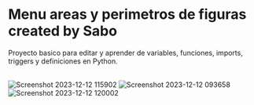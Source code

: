 <h1>Menu areas y perimetros de figuras created by Sabo</h1>
Proyecto basico para editar y aprender de variables, funciones, imports, triggers y definiciones en Python.
<br>
<br>

![Screenshot 2023-12-12 115902](https://github.com/JDsabo/areaperimetro-python-program/assets/82731778/103c3342-5d27-48b7-bf93-10e29d43ec6a)
![Screenshot 2023-12-12 093658](https://github.com/JDsabo/areaperimetro-python-program/assets/82731778/b45c0d6c-28be-459b-b24e-cef56c0e21ca)
![Screenshot 2023-12-12 120002](https://github.com/JDsabo/areaperimetro-python-program/assets/82731778/215d7ab5-328d-419e-8847-5a8cb531fdcd)
